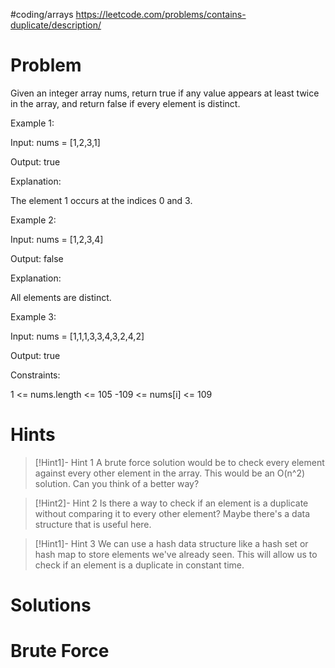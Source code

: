 #coding/arrays 
https://leetcode.com/problems/contains-duplicate/description/

# Problem 
Given an integer array nums, return true if any value appears at least twice in the array, and return false if every element is distinct.

 

Example 1:

Input: nums = [1,2,3,1]

Output: true

Explanation:

The element 1 occurs at the indices 0 and 3.

Example 2:

Input: nums = [1,2,3,4]

Output: false

Explanation:

All elements are distinct.

Example 3:

Input: nums = [1,1,1,3,3,4,3,2,4,2]

Output: true

 

Constraints:

1 <= nums.length <= 105
-109 <= nums[i] <= 109

# Hints

> [!Hint1]- Hint 1 
A brute force solution would be to check every element against every other element in the array. This would be an O(n^2) solution. Can you think of a better way?

> [!Hint2]- Hint 2 
Is there a way to check if an element is a duplicate without comparing it to every other element? Maybe there's a data structure that is useful here.

> [!Hint1]- Hint 3 
We can use a hash data structure like a hash set or hash map to store elements we've already seen. This will allow us to check if an element is a duplicate in constant time.



# Solutions 

# Brute Force

```
```